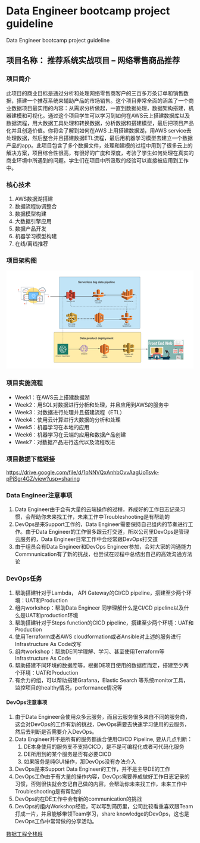 # Data Engineer bootcamp project guideline
Data Engineer bootcamp project guideline

## 项目名称： 推荐系统实战项目 – 网络零售商品推荐

### 项目简介

此项目的商业目标是通过分析和处理网络零售商客户的三百多万条订单和销售数据，搭建一个推荐系统来辅助产品的市场销售。这个项目非常全面的涵盖了一个商业数据项目最实用的内容：从需求分析做起，一直到数据处理，数据架构搭建，机器建模和可视化。通过这个项目学生可以学习到如何在AWS云上搭建数据库以及数据流程，用大数据工具处理和转换数据，分析数据和搭建模型，最后把项目产品化并且创造价值。你将会了解到如何在AWS 上用搭建数据湖，用AWS service去处理数据，然后整合并且搭建数据ETL流程，最后用机器学习模型去建立一个数据产品的app。此项目包含了多个数据文件，处理和建模的过程中用到了很多云上的解决方案，项目综合性很高，有很好的广度和深度，考验了学生如何处理在真实的商业环境中所遇到的问题。学生们在项目中所汲取的经验可以直接被应用到工作中。

### 核心技术

1. AWS数据湖搭建
2. 数据流程协调整合
3. 数据模型构建
4. 大数据引擎应用
5. 数据产品开发
6. 机器学习模型构建
7. 在线/离线推荐

### 项目架构图

![blockchain](/project-architecture.png "区块链")

### 项目实施流程

- Week1：在AWS云上搭建数据湖
- Week2：用SQL对数据进行分析和处理，并且应用到AWS的服务中
- Week3：对数据进行处理并且搭建流程（ETL）
- Week4：使用云计算进行大数据的分析和处理
- Week5：机器学习在本地的应用
- Week6：机器学习在云端的应用和数据产品创建
- Week7：对数据产品进行迭代以及流程改进

### 项目数据下载链接
https://drive.google.com/file/d/1pNNVQxAnhbOvvAagUoTsvk-pPjSgr4GZ/view?usp=sharing

### Data Engineer注意事项
1. Data Engineer由于会有大量的云端操作的过程，养成好的工作日志记录习惯，会帮助你未来找工作，未来工作中Troubleshooting是有帮助的
2. DevOps是来Support工作的，Data Engineer需要保持自己组内的节奏进行工作。由于Data Engineer的工作很多跟云打交道，所以公司里DevOps是管理云服务的，Data Engineer日常工作中会经常跟DevOps打交道
3. 由于组员会有Data Engineer和DevOps Engineer参加，会对大家的沟通能力Commnunication有了新的挑战，也尝试在过程中总结出自己的高效沟通方法论

### DevOps任务

1. 帮助搭建针对于Lambda， API Gateway的CI/CD pipeline，搭建至少两个环境：UAT和Production
2. 组内workshop：帮助Data Engineer 同学理解什么是CI/CD pipeline以及什么是UAT和production环境
3. 帮助搭建针对于Steps function的CICD pipeline，搭建至少两个环境：UAT和Production
4. 使用Terraform或者AWS cloudformation或者Ansible对上述的服务进行 Infrastructure As Code改写
5. 组内workshop：帮助DE同学理解、学习、甚至使用Terraform等Infrastructure As Code
6. 帮助搭建不同环境的数据库等，根据DE项目使用的数据库而定，搭建至少两个环境：UAT和Production
7. 有余力的组，可以帮助搭建Grafana，Elastic Search 等系统monitor工具，监控项目的healthy情况，performance情况等

#### DevOps注意事项
1. 由于Data Engineer会使用众多云服务，而且云服务很多来自不同的服务商，这会对DevOps的工作有新的挑战，DevOps需要去快速学习使用的云服务，然后去判断是否需要介入DevOps。
2. Data Engineer并不是所有的服务都适合使用CI/CD Pipeline, 要从几点判断：
   1. DE本身使用的服务支不支持CICD，是不是可编程化或者可代码化服务
   2. DE所用到的某个服务是否有必要CICD
   3. 如果服务是纯GUI操作，那DevOps没有办法介入
3. DevOps是来Support Data Engineer的工作，并不是主导DE的工作
4. DevOps工作由于有大量的操作内容，DevOps需要养成做好工作日志记录的习惯，否则很快就会忘记自己做的内容，会帮助你未来找工作，未来工作中Troubleshooting是有帮助的
5. DevOps的在DE工作中会有新的communication的挑战
6. DevOps的组内Workshop经验，可以写到简历里，公司比较看重喜欢跟Team打成一片，并且能够带领Team学习，share knowledge的DevOps，这也是DevOps工作中常常做的分享活动。



[数据工程全栈班](https://jiangren.com.au/program-course/data-engineer-data-analyst)

